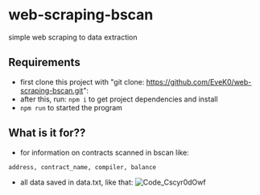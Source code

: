 # web-scraping-bscan
simple web scraping to data extraction
## Requirements
- first clone this project with "git clone: https://github.com/EveK0/web-scraping-bscan.git":
- after this, run: ```npm i``` to get project dependencies and install
- ```npm run``` to started the program

## What is it for??
- for information on contracts scanned in bscan like:
```
address, contract_name, compiler, balance
```
- all data saved in data.txt, like that: 
![Code_Cscyr0dOwf](https://user-images.githubusercontent.com/67254863/202670170-9cc3b9c1-8c16-4df7-a71b-0004a6c1112c.png)
